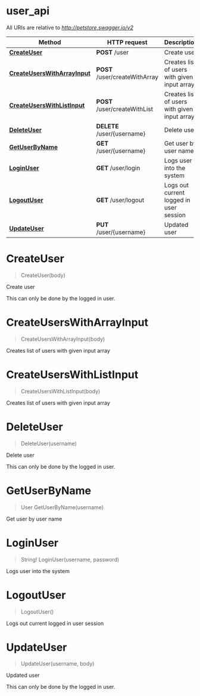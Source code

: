 # user_api

All URIs are relative to *http://petstore.swagger.io/v2*

Method | HTTP request | Description
------------- | ------------- | -------------
[**CreateUser**](user_api.md#CreateUser) | **POST** /user | Create user
[**CreateUsersWithArrayInput**](user_api.md#CreateUsersWithArrayInput) | **POST** /user/createWithArray | Creates list of users with given input array
[**CreateUsersWithListInput**](user_api.md#CreateUsersWithListInput) | **POST** /user/createWithList | Creates list of users with given input array
[**DeleteUser**](user_api.md#DeleteUser) | **DELETE** /user/{username} | Delete user
[**GetUserByName**](user_api.md#GetUserByName) | **GET** /user/{username} | Get user by user name
[**LoginUser**](user_api.md#LoginUser) | **GET** /user/login | Logs user into the system
[**LogoutUser**](user_api.md#LogoutUser) | **GET** /user/logout | Logs out current logged in user session
[**UpdateUser**](user_api.md#UpdateUser) | **PUT** /user/{username} | Updated user


<a id="CreateUser"></a>
# **CreateUser**
> CreateUser(body)

Create user

This can only be done by the logged in user.
<a id="CreateUsersWithArrayInput"></a>
# **CreateUsersWithArrayInput**
> CreateUsersWithArrayInput(body)

Creates list of users with given input array
<a id="CreateUsersWithListInput"></a>
# **CreateUsersWithListInput**
> CreateUsersWithListInput(body)

Creates list of users with given input array
<a id="DeleteUser"></a>
# **DeleteUser**
> DeleteUser(username)

Delete user

This can only be done by the logged in user.
<a id="GetUserByName"></a>
# **GetUserByName**
> User GetUserByName(username)

Get user by user name
<a id="LoginUser"></a>
# **LoginUser**
> String! LoginUser(username, password)

Logs user into the system
<a id="LogoutUser"></a>
# **LogoutUser**
> LogoutUser()

Logs out current logged in user session
<a id="UpdateUser"></a>
# **UpdateUser**
> UpdateUser(username, body)

Updated user

This can only be done by the logged in user.
